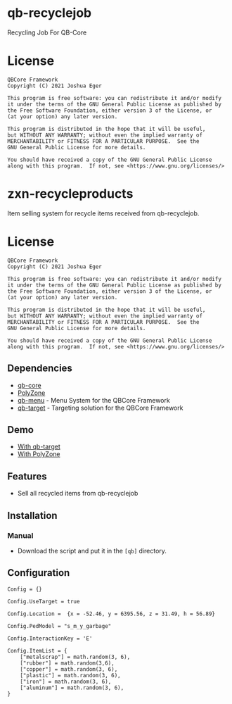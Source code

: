 # qb-recyclejob
Recycling Job For QB-Core

# License

    QBCore Framework
    Copyright (C) 2021 Joshua Eger

    This program is free software: you can redistribute it and/or modify
    it under the terms of the GNU General Public License as published by
    the Free Software Foundation, either version 3 of the License, or
    (at your option) any later version.

    This program is distributed in the hope that it will be useful,
    but WITHOUT ANY WARRANTY; without even the implied warranty of
    MERCHANTABILITY or FITNESS FOR A PARTICULAR PURPOSE.  See the
    GNU General Public License for more details.

    You should have received a copy of the GNU General Public License
    along with this program.  If not, see <https://www.gnu.org/licenses/>



# zxn-recycleproducts
Item selling system for recycle items received from qb-recyclejob.

# License

    QBCore Framework
    Copyright (C) 2021 Joshua Eger

    This program is free software: you can redistribute it and/or modify
    it under the terms of the GNU General Public License as published by
    the Free Software Foundation, either version 3 of the License, or
    (at your option) any later version.

    This program is distributed in the hope that it will be useful,
    but WITHOUT ANY WARRANTY; without even the implied warranty of
    MERCHANTABILITY or FITNESS FOR A PARTICULAR PURPOSE.  See the
    GNU General Public License for more details.

    You should have received a copy of the GNU General Public License
    along with this program.  If not, see <https://www.gnu.org/licenses/>

## Dependencies
- [qb-core](https://github.com/qbcore-framework/qb-core)
- [PolyZone](https://github.com/mkafrin/PolyZone)
- [qb-menu](https://github.com/qbcore-framework/qb-menu) - Menu System for the QBCore Framework
- [qb-target](https://github.com/BerkieBb/qb-target) - Targeting solution for the QBCore Framework

## Demo
- [With qb-target](https://streamable.com/bk5ooj)
- [With PolyZone](https://streamable.com/mo3wjb)

## Features
- Sell all recycled items from qb-recyclejob

## Installation
### Manual
- Download the script and put it in the `[qb]` directory.

## Configuration
```
Config = {}

Config.UseTarget = true

Config.Location =  {x = -52.46, y = 6395.56, z = 31.49, h = 56.89}

Config.PedModel = "s_m_y_garbage"

Config.InteractionKey = 'E'

Config.ItemList = {
    ["metalscrap"] = math.random(3, 6),
    ["rubber"] = math.random(3,6),
    ["copper"] = math.random(3, 6),
    ["plastic"] = math.random(3, 6),
    ["iron"] = math.random(3, 6),
    ["aluminum"] = math.random(3, 6),
}
```
